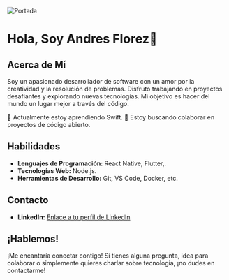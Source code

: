 <!-- Imagen de Portada -->
![Portada](https://ejemplo.com/tu-imagen-de-portada.jpg)

# Hola, Soy Andres Florez👋

## Acerca de Mí

Soy un apasionado desarrollador de software con un amor por la creatividad y la resolución de problemas. Disfruto trabajando en proyectos desafiantes y explorando nuevas tecnologías. Mi objetivo es hacer del mundo un lugar mejor a través del código.

🌱 Actualmente estoy aprendiendo Swift.
🚀 Estoy buscando colaborar en proyectos de código abierto.





## Habilidades

- **Lenguajes de Programación:** React Native, Flutter,.
- **Tecnologías Web:**  Node.js.
- **Herramientas de Desarrollo:** Git, VS Code, Docker, etc.



## Contacto

- **LinkedIn:** [Enlace a tu perfil de LinkedIn](https://www.linkedin.com/in/andres-florez-111595197/)


## ¡Hablemos!

¡Me encantaría conectar contigo! Si tienes alguna pregunta, idea para colaborar o simplemente quieres charlar sobre tecnología, ¡no dudes en contactarme!




